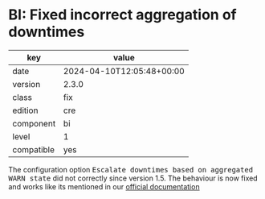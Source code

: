 [//]: # (werk v2)
# BI: Fixed incorrect aggregation of downtimes

key        | value
---------- | ---
date       | 2024-04-10T12:05:48+00:00
version    | 2.3.0
class      | fix
edition    | cre
component  | bi
level      | 1
compatible | yes

The configuration option <tt>Escalate downtimes based on aggregated WARN state</tt> did not correctly since version 1.5.
The behaviour is now fixed and works like its mentioned in our [official documentation](https://docs.checkmk.com/latest/en/bi.html#_tuning_options)
